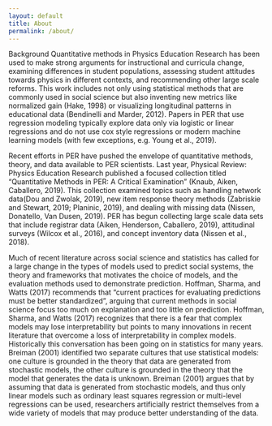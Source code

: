 ```yaml
---
layout: default
title: About
permalink: /about/
---
```


Background
Quantitative methods in Physics Education Research has been used to make strong arguments for instructional and curricula change, examining differences in student populations, assessing student attitudes towards physics in different contexts, and recommending other large scale reforms. This work includes not only using statistical methods that are commonly used in social science but also inventing new metrics like normalized gain (Hake, 1998) or visualizing longitudinal patterns in educational data (Bendinelli and Marder, 2012). Papers in PER that use regression modeling typically explore data only via logistic or linear regressions and do not use cox style regressions or modern machine learning models (with few exceptions, e.g. Young et al., 2019).

Recent efforts in PER have pushed the envelope of quantitative methods, theory, and data available to PER scientists. Last year, Physical Review: Physics Education Research published a focused collection titled “Quantitative Methods in PER: A Critical Examination” (Knaub, Aiken, Caballero, 2019). This collection examined topics such as handling network data(Dou and Zwolak, 2019), new item response theory methods (Zabriskie and Stewart, 2019; Planinic, 2019), and dealing with missing data (Nissen, Donatello, Van Dusen, 2019). PER has begun collecting large scale data sets that include registrar data (Aiken, Henderson, Caballero, 2019), attitudinal surveys (Wilcox et al., 2016), and concept inventory data (Nissen et al., 2018).

Much of recent literature across social science and statistics has called for a large change in the types of models used to predict social systems, the theory and frameworks that motivates the choice of models, and the evaluation methods used to demonstrate prediction. Hoffman, Sharma, and Watts (2017) recommends that “current practices for evaluating predictions must be better standardized”, arguing that current methods in social science focus too much on explanation and too little on prediction. Hoffman, Sharma, and Watts (2017) recognizes that there is a fear that complex models may lose interpretability but points to many innovations in recent literature that overcome a loss of interpretability in complex models. Historically this conversation has been going on in statistics for many years. Breiman (2001) identified two separate cultures that use statistical models: one culture is grounded in the theory that data are generated from stochastic models, the other culture is grounded in the theory that the model that generates the data is unknown. Breiman (2001) argues that by assuming that data is generated from stochastic models, and thus only linear models such as ordinary least squares regression or multi-level regressions can be used, researchers artificially restrict themselves from a wide variety of models that may produce better understanding of the data.